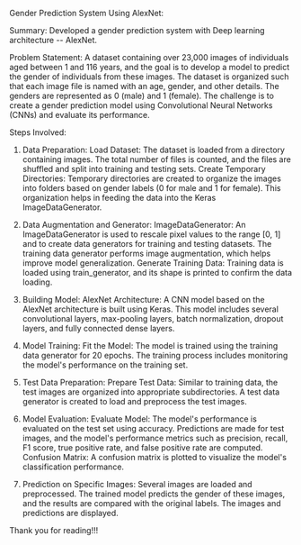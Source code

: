 Gender Prediction System Using AlexNet:

Summary:
Developed a gender prediction system with Deep learning architecture -- AlexNet.

Problem Statement:
A dataset containing over 23,000 images of individuals aged between 1 and 116 years, and the goal is to develop a model to predict the gender of individuals from these images. The dataset is organized such that each image file is named with an age, gender, and other details. The genders are represented as 0 (male) and 1 (female). The challenge is to create a gender prediction model using Convolutional Neural Networks (CNNs) and evaluate its performance.

Steps Involved:
1. Data Preparation:
   Load Dataset: The dataset is loaded from a directory containing images. The total number of files is counted, and the files are shuffled and split into training and testing sets.
   Create Temporary Directories: Temporary directories are created to organize the images into folders based on gender labels (0 for male and 1 for female). This organization helps in feeding the data into the Keras ImageDataGenerator.

2. Data Augmentation and Generator:
   ImageDataGenerator: An ImageDataGenerator is used to rescale pixel values to the range [0, 1] and to create data generators for training and testing datasets. The training data generator performs image augmentation, which helps improve model generalization.
   Generate Training Data: Training data is loaded using train_generator, and its shape is printed to confirm the data loading.

3. Building Model:
   AlexNet Architecture: A CNN model based on the AlexNet architecture is built using Keras. This model includes several convolutional layers, max-pooling layers, batch normalization, dropout layers, and fully connected dense layers.

4. Model Training:
   Fit the Model: The model is trained using the training data generator for 20 epochs. The training process includes monitoring the model's performance on the training set.

5. Test Data Preparation:
   Prepare Test Data: Similar to training data, the test images are organized into appropriate subdirectories. A test data generator is created to load and preprocess the test images.

6. Model Evaluation:
   Evaluate Model: The model's performance is evaluated on the test set using accuracy. Predictions are made for test images, and the model's performance metrics such as precision, recall, F1 score, true positive rate, and false positive rate are computed.
   Confusion Matrix: A confusion matrix is plotted to visualize the model's classification performance.
   
7. Prediction on Specific Images:
   Several images are loaded and preprocessed. The trained model predicts the gender of these images, and the results are compared with the original labels. The images and predictions are displayed.

Thank you for reading!!!   
